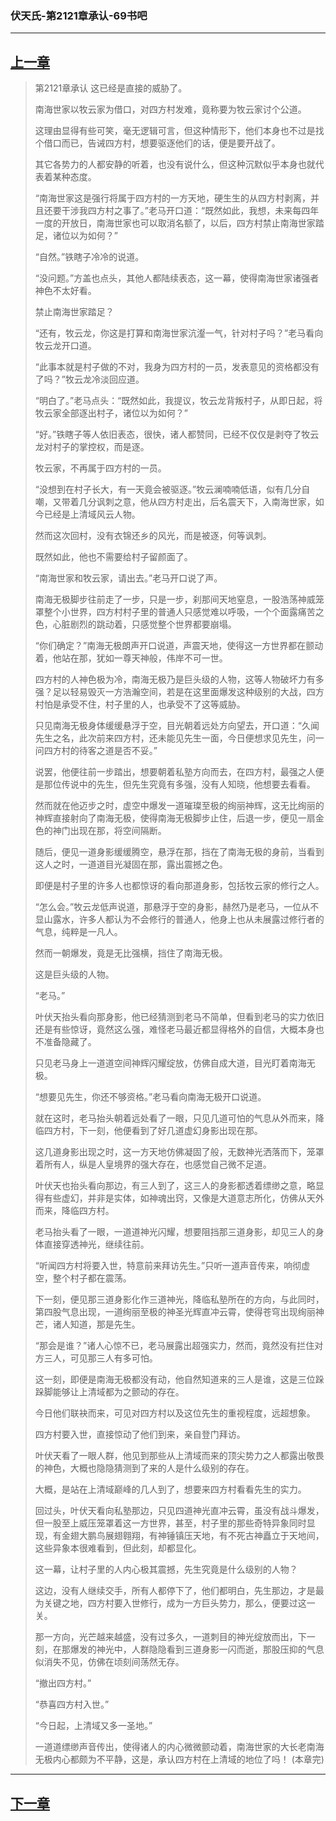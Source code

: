 ### 伏天氏-第2121章承认-69书吧

--------
[上一章](./39d71a7d61444d54ff1f7b346e3f0ab8.md)
--------


>
>
>
>第2121章承认
>这已经是直接的威胁了。
>
>南海世家以牧云家为借口，对四方村发难，竟称要为牧云家讨个公道。
>
>这理由显得有些可笑，毫无逻辑可言，但这种情形下，他们本身也不过是找个借口而已，告诫四方村，想要驱逐他们的话，便是要开战了。
>
>其它各势力的人都安静的听着，也没有说什么，但这种沉默似乎本身也就代表着某种态度。
>
>“南海世家这是强行将属于四方村的一方天地，硬生生的从四方村剥离，并且还要干涉我四方村之事了。”老马开口道：“既然如此，我想，未来每四年一度的开放日，南海世家也可以取消名额了，以后，四方村禁止南海世家踏足，诸位以为如何？”
>
>“自然。”铁瞎子冷冷的说道。
>
>“没问题。”方盖也点头，其他人都陆续表态，这一幕，使得南海世家诸强者神色不太好看。
>
>禁止南海世家踏足？
>
>“还有，牧云龙，你这是打算和南海世家沆瀣一气，针对村子吗？”老马看向牧云龙开口道。
>
>“此事本就是村子做的不对，我身为四方村的一员，发表意见的资格都没有了吗？”牧云龙冷淡回应道。
>
>“明白了。”老马点头：“既然如此，我提议，牧云龙背叛村子，从即日起，将牧云家全部逐出村子，诸位以为如何？”
>
>“好。”铁瞎子等人依旧表态，很快，诸人都赞同，已经不仅仅是剥夺了牧云龙对村子的掌控权，而是逐。
>
>牧云家，不再属于四方村的一员。
>
>“没想到在村子长大，有一天竟会被驱逐。”牧云澜喃喃低语，似有几分自嘲，又带着几分讽刺之意，他从四方村走出，后名震天下，入南海世家，如今已经是上清域风云人物。
>
>然而这次回村，没有衣锦还乡的风光，而是被逐，何等讽刺。
>
>既然如此，他也不需要给村子留颜面了。
>
>“南海世家和牧云家，请出去。”老马开口说了声。
>
>南海无极脚步往前走了一步，只是一步，刹那间天地窒息，一股浩荡神威笼罩整个小世界，四方村村子里的普通人只感觉难以呼吸，一个个面露痛苦之色，心脏剧烈的跳动着，只感觉整个世界都要崩塌。
>
>“你们确定？”南海无极朗声开口说道，声震天地，使得这一方世界都在颤动着，他站在那，犹如一尊天神般，伟岸不可一世。
>
>四方村的人神色极为冷，南海无极乃是巨头级的人物，这等人物破坏力有多强？足以轻易毁灭一方浩瀚空间，若是在这里面爆发这种级别的大战，四方村怕是承受不住，村子里的人，也承受不了这等威胁。
>
>只见南海无极身体缓缓悬浮于空，目光朝着远处方向望去，开口道：“久闻先生之名，此次前来四方村，还未能见先生一面，今日便想求见先生，问一问四方村的待客之道是否不妥。”
>
>说罢，他便往前一步踏出，想要朝着私塾方向而去，在四方村，最强之人便是那位传说中的先生，但先生究竟有多强，没有人知晓，他想要去看看。
>
>然而就在他迈步之时，虚空中爆发一道璀璨至极的绚丽神辉，这无比绚丽的神辉直接射向了南海无极，使得南海无极脚步止住，后退一步，便见一扇金色的神门出现在那，将空间隔断。
>
>随后，便见一道身影缓缓腾空，悬浮在那，挡在了南海无极的身前，当看到这人之时，一道道目光凝固在那，露出震撼之色。
>
>即便是村子里的许多人也都惊讶的看向那道身影，包括牧云家的修行之人。
>
>“怎么会。”牧云龙低声说道，那悬浮于空的身影，赫然乃是老马，一位从不显山露水，许多人都认为不会修行的普通人，他身上也从未展露过修行者的气息，纯粹是一凡人。
>
>然而一朝爆发，竟是无比强横，挡住了南海无极。
>
>这是巨头级的人物。
>
>“老马。”
>
>叶伏天抬头看向那身影，他已经猜测到老马不简单，但看到老马的实力依旧还是有些惊讶，竟然这么强，难怪老马最近都显得格外的自信，大概本身也不准备隐藏了。
>
>只见老马身上一道道空间神辉闪耀绽放，仿佛自成大道，目光盯着南海无极。
>
>“想要见先生，你还不够资格。”老马看向南海无极开口说道。
>
>就在这时，老马抬头朝着远处看了一眼，只见几道可怕的气息从外而来，降临四方村，下一刻，他便看到了好几道虚幻身影出现在那。
>
>这几道身影出现之时，这一方天地仿佛凝固了般，无数神光洒落而下，笼罩着所有人，纵是人皇境界的强大存在，也感觉自己微不足道。
>
>叶伏天也抬头看向那边，有三人到了，这三人的身影都透着缥缈之意，略显得有些虚幻，并非是实体，如神魂出窍，又像是大道意志所化，仿佛从天外而来，降临四方村。
>
>老马抬头看了一眼，一道道神光闪耀，想要阻挡那三道身影，却见三人的身体直接穿透神光，继续往前。
>
>“听闻四方村将要入世，特意前来拜访先生。”只听一道声音传来，响彻虚空，整个村子都在震荡。
>
>下一刻，便见那三道身影化作三道神光，降临私塾所在的方向，与此同时，第四股气息出现，一道绚丽至极的神圣光辉直冲云霄，使得苍穹出现绚丽神芒，诸人知道，那是先生。
>
>“那会是谁？”诸人心惊不已，老马展露出超强实力，然而，竟然没有拦住对方三人，可见那三人有多可怕。
>
>这一刻，即便是南海无极都没有动，他自然知道来的三人是谁，这是三位跺跺脚能够让上清域都为之颤动的存在。
>
>今日他们联袂而来，可见对四方村以及这位先生的重视程度，远超想象。
>
>四方村要入世，直接惊动了他们到来，亲自登门拜访。
>
>叶伏天看了一眼人群，他见到那些从上清域而来的顶尖势力之人都露出敬畏的神色，大概也隐隐猜测到了来的人是什么级别的存在。
>
>大概，是站在上清域巅峰的几人到了，想要来四方村看看先生的实力。
>
>回过头，叶伏天看向私塾那边，只见四道神光直冲云霄，虽没有战斗爆发，但一股至上威压笼罩着这一方世界，甚至，村子里的那些奇特异象同时显现，有金翅大鹏鸟展翅翱翔，有神锤镇压天地，有不死古神矗立于天地间，这些异象本很难看到，但此刻，却都显化。
>
>这一幕，让村子里的人内心极其震撼，先生究竟是什么级别的人物？
>
>这边，没有人继续交手，所有人都停下了，他们都明白，先生那边，才是最为关键之地，四方村要入世修行，成为一方巨头势力，那么，便要过这一关。
>
>那一方向，光芒越来越盛，没有过多久，一道刺目的神光绽放而出，下一刻，在那爆发的神光中，人群隐隐看到三道身影一闪而逝，那股压抑的气息似消失不见，仿佛在顷刻间荡然无存。
>
>“撤出四方村。”
>
>“恭喜四方村入世。”
>
>“今日起，上清域又多一圣地。”
>
>一道道缥缈声音传出，使得诸人的内心微微颤动着，南海世家的大长老南海无极内心都颇为不平静，这是，承认四方村在上清域的地位了吗！
>(本章完)
>
>

--------
[下一章](./09833fb94977fff3c6fe1074d894a496.md)
--------
